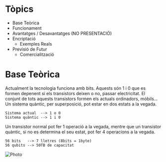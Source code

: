 # Tòpics
- Base Teòrica
- Funcionament
- Avantatges / Desavantatges (NO PRESENTACIÓ)
- Encriptació
	- Exemples Reals
- Previsió de Futur
	- Comercialització


# Base Teòrica
Actualment la tecnologia funciona amb bits. Aquests són 1 i 0 que es formen depenent si els transistors deixen o no, passar electricitat. El conjunt de tots aquests transistors formen els actuals ordinadors, mòbils…
Un sistema quàntic, per superposició, pot estar en dos estats a la vegada.

```exemple1
Sistema actual  --> 1 o 0
Sistema quàntic --> 1 i 0
```

Un transistor normal pot fer 1 operació a la vegada, mentre que un transistor quàntic, si no es determina el seu estat, pot fer 4 operacions a la vegada.

```exemple2
56 bits   --> 7 lletres (8bits = 1byte)
56 qubits --> 50TB de capacitat
```

![Photo](https://www.researchgate.net/publication/271532617/figure/fig4/AS:349605003841542@1460363736871/Bits-three-state-systems-cobits-and-qubits-Our-secure-delegated-computing-protocol.png)
